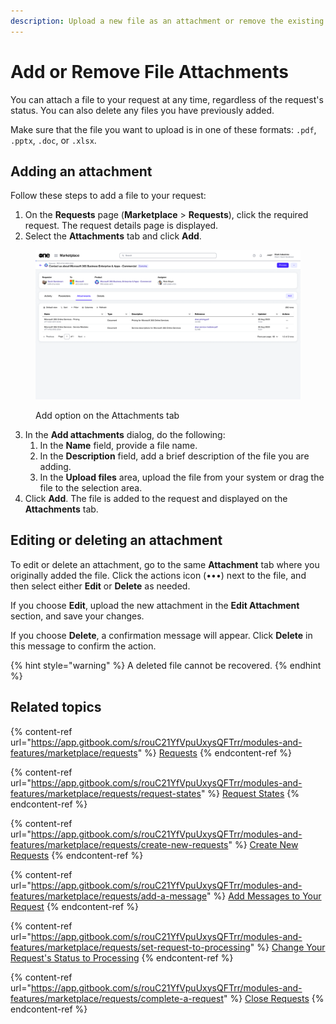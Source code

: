 ```yaml
---
description: Upload a new file as an attachment or remove the existing file.
---
```


# Add or Remove File Attachments

You can attach a file to your request at any time, regardless of the request's status. You can also delete any files you have previously added.&#x20;

Make sure that the file you want to upload is in one of these formats: `.pdf`, `.pptx`, `.doc`, or `.xlsx`.

## Adding an attachment&#x20;

Follow these steps to add a file to your request:&#x20;

1. On the **Requests** page (**Marketplace** > **Requests**), click the required request. The request details page is displayed.
2. Select the **Attachments** tab and click **Add**.&#x20;

<figure><img src="../../../.gitbook/assets/image (987).png" alt=""><figcaption><p>Add option on the Attachments tab</p></figcaption></figure>

3. In the **Add attachments** dialog, do the following:
   1. In the **Name** field, provide a file name.
   2. In the **Description** field, add a brief description of the file you are adding.&#x20;
   3. In the **Upload files** area, upload the file from your system or drag the file to the selection area.
4. Click **Add**. The file is added to the request and displayed on the **Attachments** tab.

## Editing or deleting an attachment

To edit or delete an attachment, go to the same **Attachment** tab where you originally added the file. Click the actions icon (•••) next to the file, and then select either **Edit** or **Delete** as needed.

If you choose **Edit**, upload the new attachment in the **Edit Attachment** section, and save your changes.

If you choose **Delete**, a confirmation message will appear. Click **Delete** in this message to confirm the action.

{% hint style="warning" %}
A deleted file cannot be recovered.
{% endhint %}

## Related topics

{% content-ref url="https://app.gitbook.com/s/rouC21YfVpuUxysQFTrr/modules-and-features/marketplace/requests" %}
[Requests](https://app.gitbook.com/s/rouC21YfVpuUxysQFTrr/modules-and-features/marketplace/requests)
{% endcontent-ref %}

{% content-ref url="https://app.gitbook.com/s/rouC21YfVpuUxysQFTrr/modules-and-features/marketplace/requests/request-states" %}
[Request States](https://app.gitbook.com/s/rouC21YfVpuUxysQFTrr/modules-and-features/marketplace/requests/request-states)
{% endcontent-ref %}

{% content-ref url="https://app.gitbook.com/s/rouC21YfVpuUxysQFTrr/modules-and-features/marketplace/requests/create-new-requests" %}
[Create New Requests](https://app.gitbook.com/s/rouC21YfVpuUxysQFTrr/modules-and-features/marketplace/requests/create-new-requests)
{% endcontent-ref %}

{% content-ref url="https://app.gitbook.com/s/rouC21YfVpuUxysQFTrr/modules-and-features/marketplace/requests/add-a-message" %}
[Add Messages to Your Request](https://app.gitbook.com/s/rouC21YfVpuUxysQFTrr/modules-and-features/marketplace/requests/add-a-message)
{% endcontent-ref %}

{% content-ref url="https://app.gitbook.com/s/rouC21YfVpuUxysQFTrr/modules-and-features/marketplace/requests/set-request-to-processing" %}
[Change Your Request's Status to Processing](https://app.gitbook.com/s/rouC21YfVpuUxysQFTrr/modules-and-features/marketplace/requests/set-request-to-processing)
{% endcontent-ref %}

{% content-ref url="https://app.gitbook.com/s/rouC21YfVpuUxysQFTrr/modules-and-features/marketplace/requests/complete-a-request" %}
[Close Requests](https://app.gitbook.com/s/rouC21YfVpuUxysQFTrr/modules-and-features/marketplace/requests/complete-a-request)
{% endcontent-ref %}
